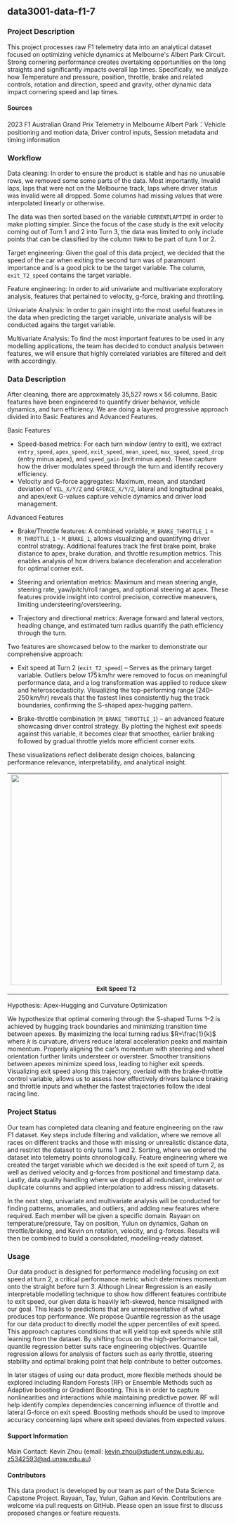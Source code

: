 ## data3001-data-f1-7

### Project Description

This project processes raw F1 telemetry data into an analytical dataset focused on optimizing vehicle dynamics at Melbourne's Albert Park Circuit. Strong cornering performance creates overtaking opportunities on the long straights and significantly impacts overall lap times. Specifically, we analyze how Temperature and pressure, position, throttle, brake and related controls, rotation and direction, speed and gravity, other dynamic data impact cornering speed and lap times.

#### Sources
2023 F1 Australian Grand Prix Telemetry in Melbourne Albert Park：Vehicle positioning and motion data, Driver control inputs, Session metadata and timing information

### Workflow
Data cleaning: In order to ensure the product is stable and has no unusable rows, we removed some some parts of the data. Most importantly, Invalid laps, laps that were not on the Melbourne track, laps where driver status was invalid were all dropped. Some columns had missing values that were interpolated linearly or otherwise.

The data was then sorted based on the variable `CURRENTLAPTIME` in order to make plotting simpler. Since the focus of the case study is the exit velocity coming out of Turn 1 and 2 into Turn 3, the data was limited to only include points that can be classified by the column `TURN` to be part of turn 1 or 2. 

Target engineering: Given the goal of this data project, we decided that the speed of the car when exiting the second turn was of paramount importance and is a good pick to be the target variable. The column, `exit_T2_speed` contains the target variable.

Feature engineering: In order to aid univariate and multivariate exploratory analysis, features that pertained to velocity, g-force, braking and throttling. 

Univariate Analysis: In order to gain insight into the most useful features in the data when predicting the target variable, univariate analysis will be conducted agains the target variable.

Multivariate Analysis: To find the most important features to be used in any modelling applications, the team has decided to conduct analysis between features, we will ensure that highly correlated variables are filtered and delt with accordingly.


### Data Description

After cleaning, there are approximately 35,527 rows x 56 columns. Basic features have been engineered to quantify driver behavior, vehicle dynamics, and turn efficiency. We are doing a layered progressive approach divided into Basic Features and Advanced Features.

Basic Features

- Speed-based metrics: For each turn window (entry to exit), we extract `entry_speed`, `apex_speed`, `exit_speed`, `mean_speed`, `max_speed`, `speed_drop` (entry minus apex), and `speed_gain` (exit minus apex). These capture how the driver modulates speed through the turn and identify recovery efficiency.
- Velocity and G-force aggregates: Maximum, mean, and standard deviation of `VEL_X/Y/Z` and `GFORCE_X/Y/Z`, lateral and longitudinal peaks, and apex/exit G-values capture vehicle dynamics and driver load management.
  
Advanced Features

- Brake/Throttle features: A combined variable, `M_BRAKE_THROTTLE_1` = `M_THROTTLE_1` - `M_BRAKE_1`, allows visualizing and quantifying driver control strategy. Additional features track the first brake point, brake distance to apex, brake duration, and throttle resumption metrics. This enables analysis of how drivers balance deceleration and acceleration for optimal corner exit.

- Steering and orientation metrics: Maximum and mean steering angle, steering rate, yaw/pitch/roll ranges, and optional steering at apex. These features provide insight into control precision, corrective maneuvers, limiting understeering/oversteering.

- Trajectory and directional metrics: Average forward and lateral vectors, heading change, and estimated turn radius quantify the path efficiency through the turn.

Two features are showcased below to the marker to demonstrate our comprehensive approach:

- Exit speed at Turn 2 (`exit_T2_speed`) – Serves as the primary target variable. Outliers below 175 km/hr were removed to focus on meaningful performance data, and a log transformation was applied to reduce skew and heteroscedasticity. Visualizing the top-performing range (240–250 km/hr) reveals that the fastest lines consistently hug the track boundaries, confirming the S-shaped apex-hugging pattern.

- Brake-throttle combination (`M_BRAKE_THROTTLE_1`) – an advanced feature showcasing driver control strategy. By plotting the highest exit speeds against this variable, it becomes clear that smoother, earlier braking followed by gradual throttle yields more efficient corner exits.

These visualizations reflect deliberate design choices, balancing performance relevance, interpretability, and analytical insight.

<table>
  <tr>
    <td align="center">
      <img src="https://github.com/user-attachments/assets/216c0449-cf1d-4b91-b64b-2ff858e9a943" width="480"/><br/>
      <sub><b>Exit Speed T2</b></sub>
    </td>
    <td width="50"></td>
    <td align="center">
      <img src="https://github.com/user-attachments/assets/a3ba7261-adf9-4b91-b64b-2ff858e9a943" width="480"/><br/>
      <sub><b>Brake–Throttle Exit Speed</b></sub>
    </td>
  </tr>
</table>

Hypothesis: Apex-Hugging and Curvature Optimization

We hypothesize that optimal cornering through the S-shaped Turns 1–2 is achieved by hugging track boundaries and minimizing transition time between apexes. By maximizing the local turning radius $R=\frac{1}{k}$ where $k$ is curvature, drivers reduce lateral acceleration peaks and maintain momentum. Properly aligning the car’s momentum with steering and wheel orientation further limits understeer or oversteer. Smoother transitions between apexes minimize speed loss, leading to higher exit speeds. Visualizing exit speed along this trajectory, overlaid with the brake-throttle control variable, allows us to assess how effectively drivers balance braking and throttle inputs and whether the fastest trajectories follow the ideal racing line.

### Project Status
Our team has completed data cleaning and feature engineering on the raw F1 dataset. Key steps include filtering and validation, where we remove all races on different tracks and those with missing or unrealistic distance data, and restrict the dataset to only turns 1 and 2. Sorting, where we ordered the dataset into telemetry points chronologically. Feature engineering where we created the target variable which we decided is the exit speed of turn 2, as well as derived velocity and g-forces from positional and timestamp data. Lastly, data quality handling where we dropped all redundant, irrelevant or duplicate columns and applied interpolation to address missing datasets.

In the next step, univariate and multivariate analysis will be conducted for finding patterns, anomalies, and outliers, and adding new features where required. Each member will be given a specific domain. Rayaan on temperature/pressure, Tay on position, Yulun on dynamics, Gahan on throttle/braking, and Kevin on rotation, velocity, and g-forces. Results will then be combined to build a consolidated, modelling-ready dataset.

### Usage
Our data product is designed for performance modelling focusing on exit speed at turn 2, a critical performance metric which determines momentum onto the straight before turn 3. Although Linear Regression is an easily interpretable modelling technique to show how different features contribute to exit speed, our given data is heavily left-skewed, hence misaligned with our goal. This leads to predictions that are unrepresentative of what produces top performance. We propose Quantile regression as the usage for our data product to directly model the upper percentiles of exit speed. This approach captures conditions that will yield top exit speeds while still learning from the dataset. By shifting focus on the high-performance tail, quantile regression better suits race engineering objectives. Quantile regression allows for analysis of factors such as early throttle, steering stability and optimal braking point that help contribute to better outcomes.

In later stages of using our data product, more flexible methods should be explored including Random Forests (RF) or Ensemble Methods such as Adaptive boosting or Gradient Boosting. This is in order to capture nonlinearities and interactions while maintaining predictive power. RF will help identify complex dependencies concerning influence of throttle and lateral G-force on exit speed. Boosting methods should be used to improve accuracy concerning laps where exit speed deviates from expected values. 


#### Support Information
Main Contact: Kevin Zhou (email: kevin.zhou@student.unsw.edu.au, z5342593@ad.unsw.edu.au)
#### Contributors
This data product is developed by our team as part of the Data Science Capstone Project. Rayaan, Tay, Yulun, Gahan and Kevin. Contributions are welcome via pull requests on GitHub. Please open an issue first to discuss proposed changes or feature requests.
